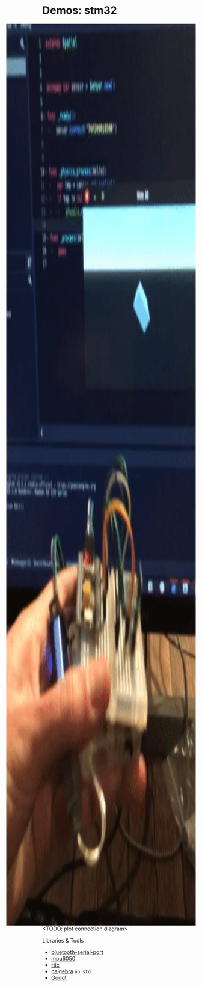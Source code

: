 # Demos: stm32

<img src="./gyro-demo.gif" style="float: right; margin-right: 10vw; height: 60vh;"/>

<TODO: plot connection diagram>

Libraries & Tools

- [bluetooth-serial-port](https://crates.io/crates/bluetooth-serial-port)
- [mpu6050](https://crates.io/crates/mpu6050)
- [rtic](https://rtic.rs/)
- [nalgebra](https://crates.io/crates/nalgebra) `no_std`
- [Godot](https://godotengine.org/)

